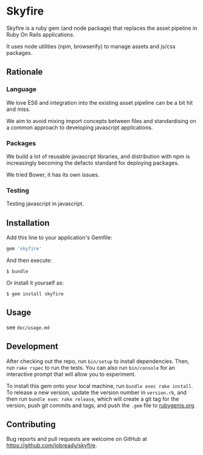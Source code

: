 # Skyfire

Skyfire is a ruby gem (and node package) that replaces the asset pipeline in Ruby On Rails applications.

It uses node utilities (npm, browserify) to manage assets and js/css packages.

## Rationale

### Language

We love ES6 and integration into the existing asset pipeline can be a bit hit and miss.

We aim to avoid mixing import concepts between files and standardising on a common approach to developing javascript applications.

### Packages

We build a lot of reusable javascript libraries, and distribution with npm is increasingly becoming the defacto standard
for deploying packages.

We tried Bower, it has its own issues.

### Testing

Testing javascript in javascript.

## Installation

Add this line to your application's Gemfile:

```ruby
gem 'skyfire'
```

And then execute:

    $ bundle

Or install it yourself as:

    $ gem install skyfire

## Usage

see `doc/usage.md`

## Development

After checking out the repo, run `bin/setup` to install dependencies. Then, run `rake rspec` to run the tests. You can also run `bin/console` for an interactive prompt that will allow you to experiment.

To install this gem onto your local machine, run `bundle exec rake install`. To release a new version, update the version number in `version.rb`, and then run `bundle exec rake release`, which will create a git tag for the version, push git commits and tags, and push the `.gem` file to [rubygems.org](https://rubygems.org).

## Contributing

Bug reports and pull requests are welcome on GitHub at https://github.com/jobready/skyfire.

